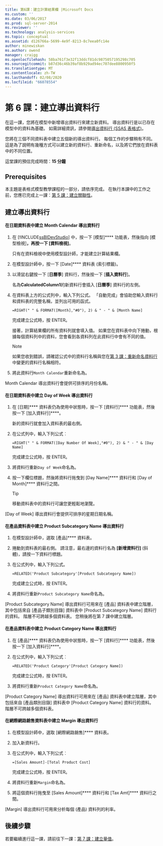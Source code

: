 ```yaml
---
title: 第6課：建立計算結果欄 |Microsoft Docs
ms.custom: ''
ms.date: 03/06/2017
ms.prod: sql-server-2014
ms.reviewer: ''
ms.technology: analysis-services
ms.topic: conceptual
ms.assetid: d126766a-5699-4e9f-8213-8c7eea0fc14e
author: minewiskan
ms.author: owend
manager: craigg
ms.openlocfilehash: 58ba761f3e32f13ddcf81dc9875057195298c705
ms.sourcegitcommit: b87d36c46b39af8b929ad94ec707dee8800950f5
ms.translationtype: MT
ms.contentlocale: zh-TW
ms.lasthandoff: 02/08/2020
ms.locfileid: "66078554"
---
```

# <a name="lesson-6-create-calculated-columns"></a>第 6 課：建立導出資料行
  在這一課，您將在模型中新增導出資料行來建立新資料。 導出資料行是以已存在模型中的資料為基礎。 如需詳細資訊，請參閱[導出資料行 &#40;SSAS 表格式&#41;](tabular-models/ssas-calculated-columns.md)。  
  
 您將在三個不同資料表中建立五個新的導出資料行。 每個工作的步驟稍有不同。 這是為了說明有幾種方式可以建立新的資料行、重新命名，以及將它們放在資料表中的不同位置。  
  
 這堂課的預估完成時間：**15 分鐘**  
  
## <a name="prerequisites"></a>Prerequisites  
 本主題是表格式模型教學課程的一部分，請依序完成。 在執行本課中的工作之前，您應已完成上一課：[第 5 課：建立關聯性](lesson-4-create-relationships.md)。  
  
## <a name="create-calculated-columns"></a>建立導出資料行  
  
#### <a name="create-a-month-calendar-calculated-column-in-the-date-table"></a>在日期資料表中建立 Month Calendar 導出資料行  
  
1.  在 [!INCLUDE[ssBIDevStudio](../includes/ssbidevstudio-md.md)] 中，按一下 [模型]**** 功能表，然後指向 [模型檢視]****，再按一下 [資料檢視]****。  
  
     只有在資料檢視中使用模型設計師，才能建立計算結果欄。  
  
2.  在模型設計師中，按一下 [Date]**** 資料表 (索引標籤)。  
  
3.  以滑鼠右鍵按一下 [**日曆季**] 資料行，然後按一下 [**插入資料行**]。  
  
     名為**CalculatedColumn1**的新資料行會插入 [**日曆季**] 資料行的左側。  
  
4.  在資料表上方的公式列中，輸入下列公式。 「自動完成」會協助您輸入資料行和資料表的完整名稱，並列出可用的函式。  
  
     `=RIGHT(" " & FORMAT([Month],"#0"), 2) & " - " & [Month Name]`  
  
     完成建立公式時，按 ENTER。  
  
     接著，計算結果欄的所有資料列就會填入值。 如果您在資料表中向下捲動，根據每個資料列中的資料，您會看到各資料列在此資料行中會有不同的值。  
  
    > [!NOTE]  
    >  如果您收到錯誤，請確認公式中的資料行名稱與您在[第 3 課：重新命名資料行](rename-columns.md)中變更的資料行名稱相符。  
  
5.  將此資料行`Month Calendar`重新命名為。  
  
 Month Calendar 導出資料行會提供可排序的月份名稱。  
  
#### <a name="create-a-day-of-week-calculated-column-in-the-date-table"></a>在日期資料表中建立 Day of Week 導出資料行  
  
1.  在 [日期]**** 資料表仍為使用中狀態時，按一下 [資料行]**** 功能表，然後按一下 [加入資料行]****。  
  
     新的資料行就會加入資料表的最右側。  
  
2.  在公式列中，輸入下列公式︰  
  
     `=RIGHT(" " & FORMAT([Day Number Of Week],"#0"), 2) & " - " & [Day Name]`  
  
     完成建立公式時，按 ENTER。  
  
3.  將資料行重新`Day of Week`命名為。  
  
4.  按一下欄位標題，然後將資料行拖曳到 [Day Name]**** 資料行和 [Day of Month]**** 資料行之間。  
  
    > [!TIP]  
    >  移動資料表中的資料行可讓您更輕鬆地瀏覽。  
  
 [Day of Week] 導出資料行會提供可排序的星期日期名稱。  
  
#### <a name="create-a-product-subcategory-name-calculated-column-in-the-product-table"></a>在產品資料表中建立 Product Subcategory Name 導出資料行  
  
1.  在模型設計師中，選取 [產品]**** 資料表。  
  
2.  捲動到資料表的最右側。 請注意，最右邊的資料行名為 **[新增資料行]** \(斜體)，請按一下資料行標題。  
  
3.  在公式列中，輸入下列公式。  
  
     `=RELATED('Product Subcategory'[Product Subcategory Name])`  
  
     完成建立公式時，按 ENTER。  
  
4.  將資料行重新`Product Subcategory Name`命名為。  
  
 [Product Subcategory Name] 導出資料行可用來在 [產品] 資料表中建立階層，其中包括來自 [產品子類別目錄] 資料表中 [Product Subcategory Name] 資料行的資料。 階層不可跨越多個資料表。 您稍後將在第 7 課中建立階層。  
  
#### <a name="create-a-product-category-name-calculated-column-in-the-product-table"></a>在產品資料表中建立 Product Category Name 導出資料行  
  
1.  在 [產品]**** 資料表仍為使用中狀態時，按一下 [資料行]**** 功能表，然後按一下 [加入資料行]****。  
  
2.  在公式列中，輸入下列公式︰  
  
     `=RELATED('Product Category'[Product Category Name])`  
  
     完成建立公式時，按 ENTER。  
  
3.  將資料行重新`Product Category Name`命名為。  
  
 [Product Category Name] 導出資料行可用來在 [產品] 資料表中建立階層，其中包括來自 [產品類別目錄] 資料表中 [Product Category Name] 資料行的資料。 階層不可跨越多個資料表。  
  
#### <a name="create-a-margin-calculated-column-in-the-internet-sales-table"></a>在網際網路銷售資料表中建立 Margin 導出資料行  
  
1.  在模型設計師中，選取 [網際網路銷售]**** 資料表。  
  
2.  加入新資料行。  
  
3.  在公式列中，輸入下列公式︰  
  
     `=[Sales Amount]-[Total Product Cost]`  
  
     完成建立公式時，按 ENTER。  
  
4.  將資料行重新`Margin`命名為。  
  
5.  將這個資料行拖曳至 [Sales Amount]**** 資料行和 [Tax Amt]**** 資料行之間。  
  
 [Margin] 導出資料行可用來分析每個 (產品) 資料列的利率。  
  
## <a name="next-step"></a>後續步驟  
 若要繼續進行這一課，請前往下一課：[第 7 課：建立量值](lesson-6-create-measures.md)。  
  
  
